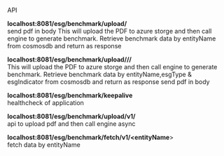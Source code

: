 API

**localhost:8081/esg/benchmark/upload/<entityName>**   
send pdf in body
This will upload the PDF to azure storge and then call engine to generate 
benchmark.
Retrieve benchmark data by entityName from cosmosdb and return as response 

**localhost:8081/esg/benchmark/upload/<entityName>/<esgType>/<esgIndicator>**   
This will upload the PDF to azure storge and then call engine to generate 
benchmark.
Retrieve benchmark data by entityName,esgType & esgIndicator from cosmosdb and return as response 
send pdf in body

**localhost:8081/esg/benchmark/keepalive**  
healthcheck of application

**localhost:8081/esg/benchmark/upload/v1/<entityName>**   
api to upload pdf and then call engine async

**localhost:8081/esg/benchmark/fetch/v1/<entityName**>   
fetch data by entityName
